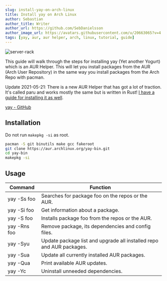 ```yaml
---
slug: install-yay-on-arch-linux
title: Install yay on Arch Linux
author: Sebastian
author_title: Writer
author_url: https://github.com/SebDanielsson
author_image_url: https://avatars.githubusercontent.com/u/20663065?v=4
tags: [yay, aur, aur helper, arch, linux, tutorial, guide]
---
```


![server-rack](/img/yay.webp)

This guide will walk through the steps for installing yay (Yet another Yogurt) which is an AUR Helper. This will let you install packages from the AUR (Arch User Repository) in the same way you install packages from the Arch Repo with pacman.

Update 2021-05-21:
There is a new AUR Helper that has got a lot of traction. It's called paru and works mostly the same but is written in Rust! [I have a guide for installing it as well](/install-paru-on-arch-linux).

<!--truncate-->

[yay - GitHub](https://github.com/Jguer/yay)

## Installation
Do not run `makepkg -si` as root.
```bash
pacman -S git binutils make gcc fakeroot
git clone https://aur.archlinux.org/yay-bin.git
cd yay-bin
makepkg -si
```

## Usage
| Command      | Function                                           |
| ------------ | -------------------------------------------------- |
| yay -Ss foo  | Searches for package foo on the repos or the AUR.  |
| yay -Si foo  | Get information about a package.                   |
| yay -S foo   | Installs package foo from the repos or the AUR.    |
| yay -Rns foo | Remove package, its dependencies and config files. |
| yay -Syu     | Update package list and upgrade all installed repo and AUR packages. |
| yay -Sua     | Update all currently installed AUR packages.       |
| yay -Qua     | Print available AUR updates.                       |
| yay -Yc      | Uninstall unneeded dependencies.                   |